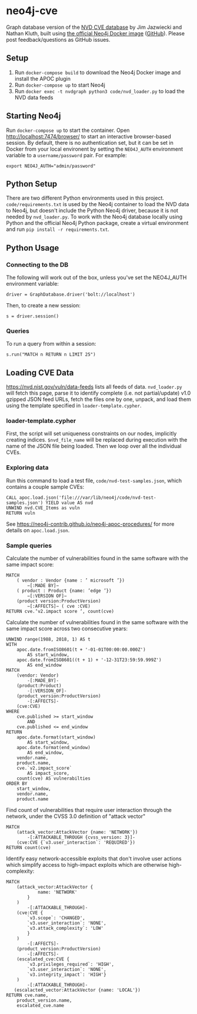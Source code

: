 # neo4j-cve
Graph database version of the [NVD CVE database](http://nvd.nist.gov) by
Jim Jazwiecki and Nathan Kluth, built using [the official Neo4j Docker image](https://neo4j.com/developer/docker/)
([GitHub](https://github.com/neo4j/docker-neo4j)). Please post feedback/questions
as GitHub issues.

## Setup

1. Run `docker-compose build` to download the Neo4j Docker image and install the APOC plugin
2. Run `docker-compose up` to start Neo4j
3. Run `docker exec -t nvdgraph python3 code/nvd_loader.py` to load the NVD data feeds

## Starting Neo4j

Run `docker-compose up` to start the container. Open [http://localhost:7474/browser/](http://localhost:7474/browser/)
to start an interactive browser-based session. By default, there is no authentication
set, but it can be set in Docker from your local environent by setting the
`NEO4J_AUTH` environment variable to a `username/password` pair. For example:

```
export NEO4J_AUTH="admin/password"
```

## Python Setup

There are two different Python environments used in this project. `code/requirements.txt`
is used by the Neo4j container to load the NVD data to Neo4j, but doesn't include the
Python Neo4j driver, because it is not needed by `nvd_loader.py`. To work with
the Neo4j database locally using Python and the official Neo4j Python package,
create a virtual environment and run `pip install -r requirements.txt`.

## Python Usage

### Connecting to the DB

The following will work out of the box, unless you've set the NEO4J_AUTH
environment variable:

```driver = GraphDatabase.driver('bolt://localhost')```

Then, to create a new session:

```s = driver.session()```

### Queries

To run a query from within a session:

```s.run("MATCH n RETURN n LIMIT 25")```

## Loading CVE Data

https://nvd.nist.gov/vuln/data-feeds lists all feeds of data. `nvd_loader.py` will
fetch this page, parse it to identify complete (i.e. not partial/update) v1.0 gzipped
JSON feed URLs, fetch the files one by one, unpack, and load them using the template
specified in `loader-template.cypher`.

### loader-template.cypher

First, the script will set uniqueness constraints on our nodes, implicitly creating
indices. `$nvd_file_name` will be replaced during execution with the name of the
JSON file being loaded. Then we loop over all the individual CVEs.


### Exploring data
Run this command to load a test file, `code/nvd-test-samples.json`, which contains
a couple sample CVEs:
```
CALL apoc.load.json('file:///var/lib/neo4j/code/nvd-test-samples.json') YIELD value AS nvd
UNWIND nvd.CVE_Items as vuln
RETURN vuln
```

See https://neo4j-contrib.github.io/neo4j-apoc-procedures/
for more details on `apoc.load.json`.

### Sample queries

Calculate the number of vulnerabilities found in the same software with
the same impact score:
```
MATCH
    ( vendor : Vendor {name : ’ microsoft ’})
        −[:MADE BY]−
    ( product : Product {name: ’edge ’})
        −[:VERSION OF]−
    (product version:ProductVersion)
        −[:AFFECTS]− ( cve :CVE)
RETURN cve.‘v2.impact score ‘, count(cve)
```

Calculate the number of vulnerabilities found in the same software with
the same impact score across two consecutive years:
```
UNWIND range(1988, 2018, 1) AS t
WITH
    apoc.date.fromISO8601(t + '-01-01T00:00:00.000Z')
        AS start_window,
    apoc.date.fromISO8601((t + 1) + '-12-31T23:59:59.999Z')
        AS end_window
MATCH
    (vendor: Vendor)
        -[:MADE_BY]-
    (product:Product)
        -[:VERSION_OF]-
    (product_version:ProductVersion)
        -[:AFFECTS]-
    (cve:CVE)
WHERE
    cve.published >= start_window
        AND
    cve.published <= end_window
RETURN
    apoc.date.format(start_window)
        AS start_window,
    apoc.date.format(end_window)
        AS end_window,
    vendor.name,
    product.name,
    cve.`v2.impact_score`
        AS impact_score,
    count(cve) AS vulnerabilties
ORDER BY
    start_window,
    vendor.name,
    product.name
```

Find count of vulnerabilities that require user interaction through the
network, under the CVSS 3.0 definition of "attack vector"
```
MATCH
    (attack_vector:AttackVector {name: 'NETWORK'})
        -[:ATTACKABLE_THROUGH {cvss_version: 3}]-
    (cve:CVE {`v3.user_interaction`: 'REQUIRED'})
RETURN count(cve)
```

Identify easy network-accessible exploits that don't involve user actions
which simplify access to high-impact exploits which are otherwise high-complexity:

```
MATCH
    (attack_vector:AttackVector {
            name: 'NETWORK'
        }
    )
        -[:ATTACKABLE_THROUGH]-
    (cve:CVE {
        `v3.scope`: 'CHANGED',
        `v3.user_interaction`: 'NONE',
        `v3.attack_complexity`: 'LOW'
        }
    )
        -[:AFFECTS]-
    (product_version:ProductVersion)
        -[:AFFECTS]-
    (escalated_cve:CVE {
        `v3.privileges_required`: 'HIGH',
        `v3.user_interaction`: 'NONE',
        `v3.integrity_impact`: 'HIGH'}
    )
        -[:ATTACKABLE_THROUGH]-
   (escalacted_vector:AttackVector {name: 'LOCAL'})
RETURN cve.name,
    product_version.name,
    escalated_cve.name
```